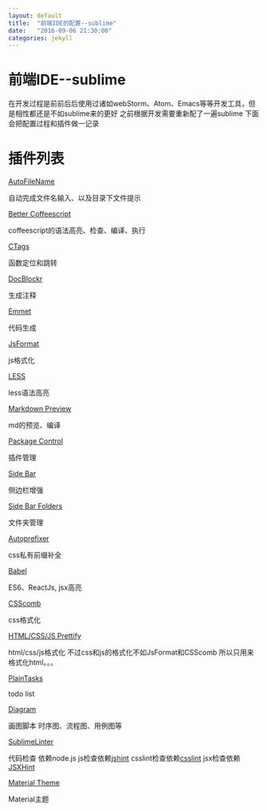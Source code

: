 ```yaml
---
layout: default
title:  "前端IDE的配置--sublime"
date:   "2016-09-06 21:30:00"
categories: jekyll
---
```


# 前端IDE--sublime
在开发过程是前前后后使用过诸如webStorm、Atom、Emacs等等开发工具，但是相性都还是不如sublime来的更好
之前根据开发需要重新配了一遍sublime 下面会把配置过程和插件做一记录

# 插件列表
[AutoFileName](https://github.com/BoundInCode/AutoFileName)

自动完成文件名输入、以及目录下文件提示

[Better Coffeescript](https://github.com/aponxi/sublime-better-coffeescript/)

coffeescript的语法高亮、检查、编译、执行

[CTags]()

函数定位和跳转

[DocBlockr](https://github.com/spadgos/sublime-jsdocs/)

生成注释

[Emmet](http://docs.emmet.io/)

代码生成

[JsFormat]()

js格式化

[LESS](https://github.com/danro/LESS-sublime/)

less语法高亮

[Markdown Preview](https://github.com/revolunet/sublimetext-markdown-preview)

md的预览、编译

[Package Control](https://pages.github.com/)

插件管理

[Side Bar]()

侧边栏增强

[Side Bar Folders]()

文件夹管理

[Autoprefixer](https://github.com/sindresorhus/sublime-autoprefixer)

css私有前缀补全

[Babel]()

ES6、ReactJs, jsx高亮

[CSScomb]()

css格式化

[HTML/CSS/JS Prettify]()

html/css/js格式化 不过css和js的格式化不如JsFormat和CSScomb 所以只用来格式化html。。。

[PlainTasks](https://github.com/aziz/PlainTasks)

todo list

[Diagram]()

画图脚本 时序图、流程图、用例图等

[SublimeLinter](https://github.com/SublimeLinter/SublimeLinter)

代码检查 依赖node.js
js检查依赖[jshint](http://jshint.com/install/)
csslint检查依赖[csslint](https://github.com/CSSLint/csslint/wiki)
jsx检查依赖[JSXHint](https://github.com/STRML/JSXHint/)

[Material Theme](https://github.com/equinusocio/material-theme)

Material主题

